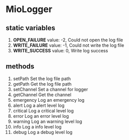 # MioLogger

## static variables
1. **OPEN\_FAILURE**   value: -2, Could not open the log file
2. **WRITE\_FAILURE**  value: -1, Could not write the log file
3. **WRITE\_SUCCESS**  value:  0, Write log success

## methods
1. setPath          Set the log file path
2. getPath          Get the log file path
3. setChannel       Set a channel for logger
4. getChannel       Get the channel
5. emergency        Log an emergency log
6. alert            Log a alert level log
7. critical         Log a critical level log
8. error            Log an error level log
9. warning          Log an warning level log
10. info            Log a info level log
11. debug           Log a debug level log
